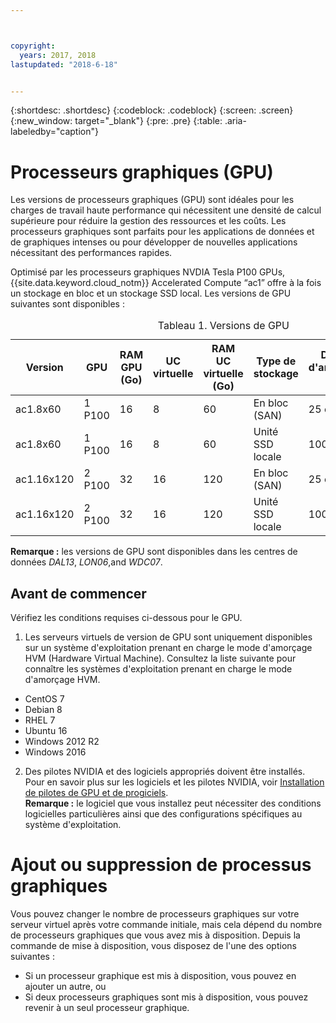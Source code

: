 ```yaml
---



copyright:
  years: 2017, 2018
lastupdated: "2018-6-18"


---
```


{:shortdesc: .shortdesc}
{:codeblock: .codeblock}
{:screen: .screen}
{:new_window: target="_blank"}
{:pre: .pre}
{:table: .aria-labeledby="caption"}

# Processeurs graphiques (GPU)
Les versions de processeurs graphiques (GPU) sont idéales pour les charges de travail haute performance qui nécessitent une densité de calcul supérieure pour réduire la gestion des ressources et les coûts. Les processeurs graphiques sont parfaits pour les applications de données et de graphiques intenses ou pour développer de nouvelles applications nécessitant des performances rapides.

Optimisé par les processeurs graphiques NVDIA Tesla P100 GPUs, {{site.data.keyword.cloud_notm}} Accelerated Compute “ac1” offre à la fois un stockage en bloc et un stockage SSD local. Les versions de GPU suivantes sont disponibles :  

  <table>
<CAPTION>Tableau 1. Versions de GPU</CAPTION>
<THEAD>
<TR>
<th>Version</th>
<th>GPU</th>
<th>RAM GPU (Go)</th>
<th>UC virtuelle</th>
<th>RAM UC virtuelle (Go)</th>
<th>Type de stockage</th>
<th>Disque d'amorçage (Go)</th>
<th>Disque secondaire (Go)</th>
</TR>
</THEAD>
<TBODY>
<tr>
<td>ac1.8x60</td>
<td>1 P100</td>
<td>16</td>
<td>8</td>
<td>60</td>
<td>En bloc (SAN)</td>
<td>25 et 100</td>
<td>4 x 2000</td>
</tr>
<tr>
<td>ac1.8x60</td>
<td>1 P100</td>
<td>16</td>
<td>8</td>
<td>60</td>
<td>Unité SSD locale</td>
<td>100</td>
<td>2 x 300</td>
</tr>
<tr>
<td>ac1.16x120</td>
<td>2 P100</td>
<td>32</td>
<td>16</td>
<td>120</td>
<td>En bloc (SAN)</td>
<td>25 et 100</td>
<td>4 x 2000</td>
</tr>
<tr>
<td>ac1.16x120</td>
<td>2 P100</td>
<td>32</td>
<td>16</td>
<td>120</td>
<td>Unité SSD locale</td>
<td>100</td>
<td>2 x 600</td></tr>

</TBODY>
</table>

**Remarque :** les versions de GPU sont disponibles dans les centres de données _DAL13_, _LON06_,and _WDC07_.

## Avant de commencer
Vérifiez les conditions requises ci-dessous pour le GPU.

1. Les serveurs virtuels de version de GPU sont uniquement disponibles sur un système d'exploitation prenant en charge le mode d'amorçage HVM (Hardware Virtual Machine). Consultez la liste suivante pour connaître les systèmes d'exploitation prenant en charge le mode d'amorçage HVM.  
  - CentOS 7
  - Debian 8
  - RHEL 7
  - Ubuntu 16
  - Windows 2012 R2
  - Windows 2016

2. Des pilotes NVIDIA et des logiciels appropriés doivent être installés. Pour en savoir plus sur les logiciels et les pilotes NVIDIA, voir [Installation de pilotes de GPU et de progiciels](../vsi/vsi_gpu_nvidia_drivers.html).  
**Remarque :** le logiciel que vous installez peut nécessiter des conditions logicielles particulières ainsi que des configurations spécifiques au système d'exploitation.

# Ajout ou suppression de processus graphiques
Vous pouvez changer le nombre de processeurs graphiques sur votre serveur virtuel après votre commande initiale, mais cela dépend du nombre de processeurs graphiques que vous avez mis à disposition. Depuis la commande de mise à disposition, vous disposez de l'une des options suivantes :
- Si un processeur graphique est mis à disposition, vous pouvez en ajouter un autre, ou
- Si deux processeurs graphiques sont mis à disposition, vous pouvez revenir à un seul processeur graphique.
